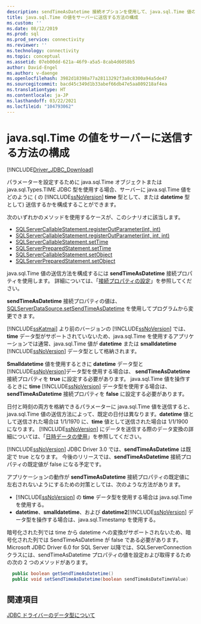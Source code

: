 ```yaml
---
description: sendTimeAsDatetime 接続オプションを使用して、java.sql.Time 値のサーバーへの送信方法を構成する方法について説明します。
title: java.sql.Time の値をサーバーに送信する方法の構成
ms.custom: ''
ms.date: 08/12/2019
ms.prod: sql
ms.prod_service: connectivity
ms.reviewer: ''
ms.technology: connectivity
ms.topic: conceptual
ms.assetid: 07eb00dd-621a-46f9-a5a5-8cab4d6058b5
author: David-Engel
ms.author: v-daenge
ms.openlocfilehash: 3982d18398a77a28113292f3a8c8300a94a5de47
ms.sourcegitcommit: bacd45c349d1b33abef66db47e5aa809218af4ea
ms.translationtype: HT
ms.contentlocale: ja-JP
ms.lasthandoff: 03/22/2021
ms.locfileid: "104793062"
---
```

# <a name="configuring-how-javasqltime-values-are-sent-to-the-server"></a>java.sql.Time の値をサーバーに送信する方法の構成

[!INCLUDE[Driver_JDBC_Download](../../includes/driver_jdbc_download.md)]

パラメーターを設定するために java.sql.Time オブジェクトまたは java.sql.Types.TIME JDBC 型を使用する場合、サーバーに java.sql.Time 値をどのように ( の [!INCLUDE[ssNoVersion](../../includes/ssnoversion-md.md)] **time** 型として、または **datetime** 型として) 送信するかを構成することができます。

次のいずれかのメソッドを使用するケースが、このシナリオに該当します。

- [SQLServerCallableStatement.registerOutParameter(int, int)](reference/registeroutparameter-method-int-int.md)
- [SQLServerCallableStatement.registerOutParameter(int, int, int)](reference/registeroutparameter-method-int-int-int.md)
- [SQLServerCallableStatement.setTime](reference/settime-method-sqlservercallablestatement.md)
- [SQLServerPreparedStatement.setTime](reference/settime-method-sqlserverpreparedstatement.md)
- [SQLServerCallableStatement.setObject](reference/setobject-method-sqlservercallablestatement.md)
- [SQLServerPreparedStatement.setObject](reference/setobject-method-sqlserverpreparedstatement.md)

java.sql.Time 値の送信方法を構成するには **sendTimeAsDatetime** 接続プロパティを使用します。 詳細については、「[接続プロパティの設定](setting-the-connection-properties.md)」を参照してください。

**sendTimeAsDatetime** 接続プロパティの値は、[SQLServerDataSource.setSendTimeAsDatetime](reference/setsendtimeasdatetime-method-sqlserverdatasource.md) を使用してプログラムから変更できます。

[!INCLUDE[ssKatmai](../../includes/sskatmai_md.md)] より前のバージョンの [!INCLUDE[ssNoVersion](../../includes/ssnoversion-md.md)] では、**time** データ型がサポートされていないため、java.sql.Time を使用するアプリケーションでは通常、java.sql.Time 値が **datetime** または **smalldatetime** [!INCLUDE[ssNoVersion](../../includes/ssnoversion-md.md)] データ型として格納されます。

**Smalldatetime** 値を使用するときに **datetime** データ型と [!INCLUDE[ssNoVersion](../../includes/ssnoversion-md.md)]データ型を使用する場合は、 **sendTimeAsDatetime** 接続プロパティを **true** に設定する必要があります。 java.sql.Time 値を操作するときに **time** [!INCLUDE[ssNoVersion](../../includes/ssnoversion-md.md)] データ型を使用する場合は、**sendTimeAsDatetime** 接続プロパティを **false** に設定する必要があります。

日付と時刻の両方を格納できるパラメーターに java.sql.Time 値を送信すると、java.sql.Time 値の送信方法によって、既定の日付は異なります。**datetime** 値として送信された場合は 1/1/1970 に、**time** 値として送信された場合は 1/1/1900 になります。 [!INCLUDE[ssNoVersion](../../includes/ssnoversion-md.md)] にデータを送信する際のデータ変換の詳細については、「[日時データの使用](/previous-versions/sql/sql-server-2008-r2/ms180878(v=sql.105))」を参照してください。

[!INCLUDE[ssNoVersion](../../includes/ssnoversion-md.md)] JDBC Driver 3.0 では、**sendTimeAsDatetime** は既定で true となります。 今後のリリースでは、**sendTimeAsDatetime** 接続プロパティの既定値が false になる予定です。

アプリケーションの動作が **sendTimeAsDatetime** 接続プロパティの既定値に左右されないようにするための対策としては、次のような方法があります。

- [!INCLUDE[ssNoVersion](../../includes/ssnoversion-md.md)] の **time** データ型を使用する場合は java.sql.Time を使用する。
- **datetime**、**smalldatetime**、および **datetime2**[!INCLUDE[ssNoVersion](../../includes/ssnoversion-md.md)] データ型を操作する場合は、java.sql.Timestamp を使用する。

暗号化された列では time から datetime への変換がサポートされないため、暗号化された列では SendTimeAsDatetime が false である必要があります。 Microsoft JDBC Driver 6.0 for SQL Server 以降では、SQLServerConnection クラスには、sendTimeAsDatetime プロパティの値を設定および取得するための次の 2 つのメソッドがあります。

```java
  public boolean getSendTimeAsDatetime()
  public void setSendTimeAsDatetime(boolean sendTimeAsDateTimeValue)
```

## <a name="see-also"></a>関連項目

[JDBC ドライバーのデータ型について](understanding-the-jdbc-driver-data-types.md)
